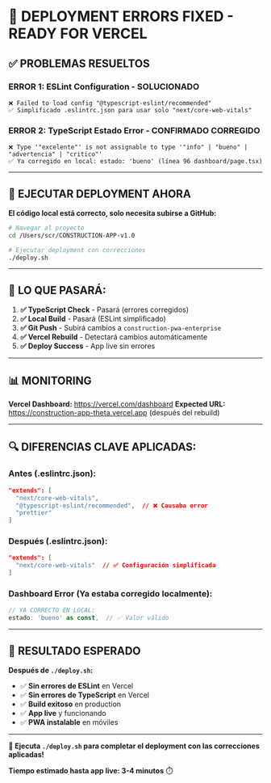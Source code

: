 # 🔧 DEPLOYMENT ERRORS FIXED - READY FOR VERCEL

## ✅ PROBLEMAS RESUELTOS

### **ERROR 1: ESLint Configuration - SOLUCIONADO**
```
❌ Failed to load config "@typescript-eslint/recommended"
✅ Simplificado .eslintrc.json para usar solo "next/core-web-vitals"
```

### **ERROR 2: TypeScript Estado Error - CONFIRMADO CORREGIDO**
```
❌ Type '"excelente"' is not assignable to type '"info" | "bueno" | "advertencia" | "critico"'
✅ Ya corregido en local: estado: 'bueno' (línea 96 dashboard/page.tsx)
```

---

## 🚀 EJECUTAR DEPLOYMENT AHORA

**El código local está correcto, solo necesita subirse a GitHub:**

```bash
# Navegar al proyecto
cd /Users/scr/CONSTRUCTION-APP-v1.0

# Ejecutar deployment con correcciones
./deploy.sh
```

---

## 🎯 LO QUE PASARÁ:

1. **✅ TypeScript Check** - Pasará (errores corregidos)
2. **✅ Local Build** - Pasará (ESLint simplificado)
3. **✅ Git Push** - Subirá cambios a `construction-pwa-enterprise`
4. **✅ Vercel Rebuild** - Detectará cambios automáticamente
5. **✅ Deploy Success** - App live sin errores

---

## 📊 MONITORING

**Vercel Dashboard:** https://vercel.com/dashboard
**Expected URL:** https://construction-app-theta.vercel.app (después del rebuild)

---

## 🔍 DIFERENCIAS CLAVE APLICADAS:

### **Antes (.eslintrc.json):**
```json
"extends": [
  "next/core-web-vitals",
  "@typescript-eslint/recommended",  // ❌ Causaba error
  "prettier"
]
```

### **Después (.eslintrc.json):**
```json
"extends": [
  "next/core-web-vitals"  // ✅ Configuración simplificada
]
```

### **Dashboard Error (Ya estaba corregido localmente):**
```typescript
// YA CORRECTO EN LOCAL:
estado: 'bueno' as const,  // ✅ Valor válido
```

---

## 🎉 RESULTADO ESPERADO

**Después de `./deploy.sh`:**
- ✅ **Sin errores de ESLint** en Vercel
- ✅ **Sin errores de TypeScript** en Vercel  
- ✅ **Build exitoso** en production
- ✅ **App live** y funcionando
- ✅ **PWA instalable** en móviles

---

**🚀 Ejecuta `./deploy.sh` para completar el deployment con las correcciones aplicadas!**

**Tiempo estimado hasta app live: 3-4 minutos** ⏱️
